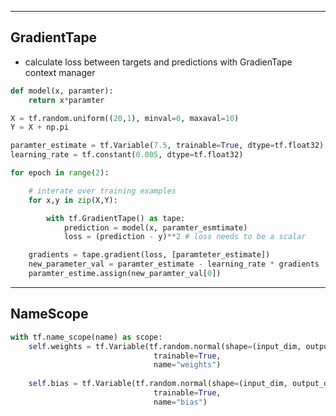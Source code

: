 ***
## GradientTape

- calculate loss between targets and predictions with GradienTape context manager

```python
def model(x, paramter):
	return x*paramter
```

```python
X = tf.random.uniform((20,1), minval=0, maxaval=10)
Y = X + np.pi
```

```python
paramter_estimate = tf.Variable(7.5, trainable=True, dtype=tf.float32)
learning_rate = tf.constant(0.005, dtype=tf.float32)
```

```python
for epoch in range(2):

	# interate over training examples
	for x,y in zip(X,Y):

		with tf.GradientTape() as tape:
			prediction = model(x, paramter_esmtimate) 
			loss = (prediction - y)**2 # loss needs to be a scalar

	gradients = tape.gradient(loss, [paramteter_estimate])
	new_parameter_val = paramter_estimate - learning_rate * gradients
	paramter_estime.assign(new_paramter_val[0])
```

***
## NameScope

```python
with tf.name_scope(name) as scope:
	self.weights = tf.Variable(tf.random.normal(shape=(input_dim, output_dim)),
								trainable=True,
								name="weights")
								
	self.bias = tf.Variable(tf.random.normal(shape=(input_dim, output_dim)),
								trainable=True,
								name="bias")
```

